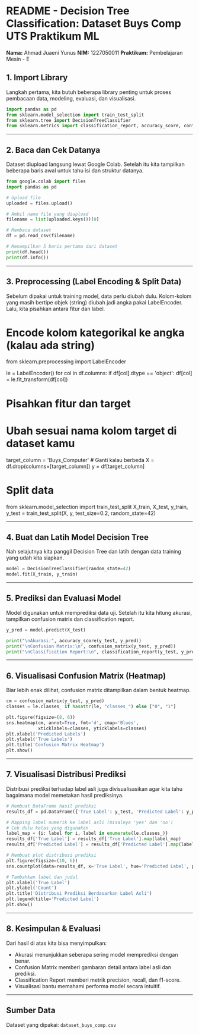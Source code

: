 # README - Decision Tree Classification: Dataset Buys Comp UTS Praktikum ML

**Nama:** Ahmad Juaeni Yunus
**NIM:** 1227050011
**Praktikum:** Pembelajaran Mesin - E


## 1. Import Library

Langkah pertama, kita butuh beberapa library penting untuk proses pembacaan data, modeling, evaluasi, dan visualisasi.

```python
import pandas as pd
from sklearn.model_selection import train_test_split
from sklearn.tree import DecisionTreeClassifier
from sklearn.metrics import classification_report, accuracy_score, confusion_matrix
```

---

## 2. Baca dan Cek Datanya

Dataset diupload langsung lewat Google Colab. Setelah itu kita tampilkan beberapa baris awal untuk tahu isi dan struktur datanya.

```python
from google.colab import files
import pandas as pd

# Upload file
uploaded = files.upload()

# Ambil nama file yang diupload
filename = list(uploaded.keys())[0]

# Membaca dataset
df = pd.read_csv(filename)

# Menampilkan 5 baris pertama dari dataset
print(df.head())
print(df.info())
```

---

## 3. Preprocessing (Label Encoding & Split Data)
Sebelum dipakai untuk training model, data perlu diubah dulu. Kolom-kolom yang masih bertipe objek (string) diubah jadi angka pakai LabelEncoder. Lalu, kita pisahkan antara fitur dan label.

# Encode kolom kategorikal ke angka (kalau ada string)
from sklearn.preprocessing import LabelEncoder

le = LabelEncoder()
for col in df.columns:
    if df[col].dtype == 'object':
        df[col] = le.fit_transform(df[col])

# Pisahkan fitur dan target
# Ubah sesuai nama kolom target di dataset kamu
target_column = 'Buys_Computer'  # Ganti kalau berbeda
X = df.drop(columns=[target_column])
y = df[target_column]

# Split data
from sklearn.model_selection import train_test_split
X_train, X_test, y_train, y_test = train_test_split(X, y, test_size=0.2, random_state=42)

---

## 4. Buat dan Latih Model Decision Tree

Nah selajutnya kita panggil Decision Tree dan latih dengan data training yang udah kita siapkan.

```python
model = DecisionTreeClassifier(random_state=42)
model.fit(X_train, y_train)
```

---

## 5. Prediksi dan Evaluasi Model

Model digunakan untuk memprediksi data uji. Setelah itu kita hitung akurasi, tampilkan confusion matrix dan classification report.

```python
y_pred = model.predict(X_test)

print("\nAkurasi:", accuracy_score(y_test, y_pred))
print("\nConfusion Matrix:\n", confusion_matrix(y_test, y_pred))
print("\nClassification Report:\n", classification_report(y_test, y_pred))
```
---

## 6. Visualisasi Confusion Matrix (Heatmap)
Biar lebih enak dilihat, confusion matrix ditampilkan dalam bentuk heatmap.

```python
cm = confusion_matrix(y_test, y_pred)
classes = le.classes_ if hasattr(le, "classes_") else ["0", "1"]

plt.figure(figsize=(8, 6))
sns.heatmap(cm, annot=True, fmt='d', cmap='Blues',
            xticklabels=classes, yticklabels=classes)
plt.xlabel('Predicted Labels')
plt.ylabel('True Labels')
plt.title('Confusion Matrix Heatmap')
plt.show()
```
---

## 7. Visualisasi Distribusi Prediksi
Distribusi prediksi terhadap label asli juga divisualisasikan agar kita tahu bagaimana model memetakan hasil prediksinya.

```python
# Membuat DataFrame hasil prediksi
results_df = pd.DataFrame({'True Label': y_test, 'Predicted Label': y_pred})

# Mapping label numerik ke label asli (misalnya 'yes' dan 'no')
# Cek dulu kelas yang digunakan
label_map = {i: label for i, label in enumerate(le.classes_)}
results_df['True Label'] = results_df['True Label'].map(label_map)
results_df['Predicted Label'] = results_df['Predicted Label'].map(label_map)

# Membuat plot distribusi prediksi
plt.figure(figsize=(10, 6))
sns.countplot(data=results_df, x='True Label', hue='Predicted Label', palette='Set2')

# Tambahkan label dan judul
plt.xlabel('True Label')
plt.ylabel('Count')
plt.title('Distribusi Prediksi Berdasarkan Label Asli')
plt.legend(title='Predicted Label')
plt.show()
```
---

## 8. Kesimpulan & Evaluasi
Dari hasil di atas kita bisa menyimpulkan:

- Akurasi menunjukkan seberapa sering model memprediksi dengan benar.
- Confusion Matrix memberi gambaran detail antara label asli dan prediksi.
- Classification Report memberi metrik precision, recall, dan f1-score.
- Visualisasi bantu memahami performa model secara intuitif.

---

## Sumber Data

Dataset yang dipakai: `dataset_buys_comp.csv` 


